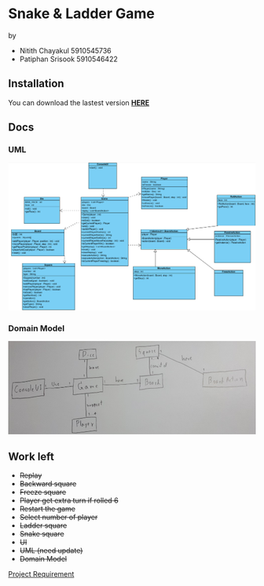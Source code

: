 # Snake & Ladder Game
by 
* Nitith Chayakul 5910545736
* Patiphan Srisook 5910546422

## Installation
You can download the lastest version [__HERE__](https://github.com/napnie/Snake-Ladder-Final/releases)

## Docs

### UML
![UML](./docs/snake_uml.png)

### Domain Model
![Domain Model](./docs/snake_domain.png)


## Work left
* ~~Replay~~
* ~~Backward square~~
* ~~Freeze square~~
* ~~Player get extra turn if rolled 6~~
* ~~Restart the game~~
* ~~Select number of player~~
* ~~Ladder square~~
* ~~Snake square~~
* ~~UI~~
* ~~UML (need update)~~
* ~~Domain Model~~

[Project Requirement](https://github.com/KeeUka/SSD_2018_Final)
